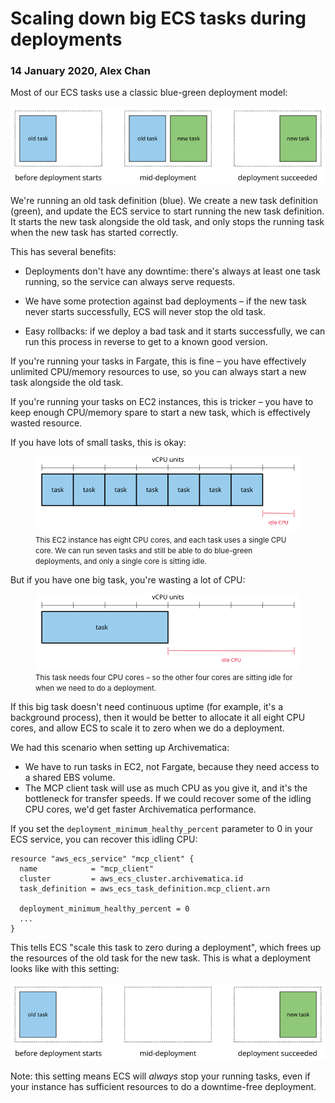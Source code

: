 # Scaling down big ECS tasks during deployments

### 14 January 2020, Alex Chan

Most of our ECS tasks use a classic blue-green deployment model:

![](images/2020-01-14-ecs-scaling.svg)

We're running an old task definition (blue).
We create a new task definition (green), and update the ECS service to start running the new task definition.
It starts the new task alongside the old task, and only stops the running task when the new task has started correctly.

This has several benefits:

-   Deployments don't have any downtime: there's always at least one task running, so the service can always serve requests.

-   We have some protection against bad deployments – if the new task never starts successfully, ECS will never stop the old task.

-   Easy rollbacks: if we deploy a bad task and it starts successfully, we can run this process in reverse to get to a known good version.

If you're running your tasks in Fargate, this is fine – you have effectively unlimited CPU/memory resources to use, so you can always start a new task alongside the old task.

If you're running your tasks on EC2 instances, this is tricker – you have to keep enough CPU/memory spare to start a new task, which is effectively wasted resource.

If you have lots of small tasks, this is okay:

<figure>
  <img src="images/2020-01-14-ec2-tasks-small.svg">
  <figcaption>
    <small>
      This EC2 instance has eight CPU cores, and each task uses a single CPU core.
      We can run seven tasks and still be able to do blue-green deployments, and only a single core is sitting idle.
    </small>
  </figcaption>
</figure>

But if you have one big task, you're wasting a lot of CPU:

<figure>
  <img src="images/2020-01-14-ec2-tasks-big.svg">
  <figcaption>
    <small>
      This task needs four CPU cores – so the other four cores are sitting idle for when we need to do a deployment.
    </small>
  </figcaption>
</figure>

If this big task doesn't need continuous uptime (for example, it's a background process), then it would be better to allocate it all eight CPU cores, and allow ECS to scale it to zero when we do a deployment.

We had this scenario when setting up Archivematica:

*   We have to run tasks in EC2, not Fargate, because they need access to a shared EBS volume.
*   The MCP client task will use as much CPU as you give it, and it's the bottleneck for transfer speeds.
    If we could recover some of the idling CPU cores, we'd get faster Archivematica performance.

If you set the `deployment_minimum_healthy_percent` parameter to 0 in your ECS service, you can recover this idling CPU:

```hcl
resource "aws_ecs_service" "mcp_client" {
  name            = "mcp_client"
  cluster         = aws_ecs_cluster.archivematica.id
  task_definition = aws_ecs_task_definition.mcp_client.arn

  deployment_minimum_healthy_percent = 0
  ...
}
```

This tells ECS "scale this task to zero during a deployment", which frees up the resources of the old task for the new task.
This is what a deployment looks like with this setting:

![](images/2020-01-14-ecs-alt-scaling.svg)

Note: this setting means ECS will *always* stop your running tasks, even if your instance has sufficient resources to do a downtime-free deployment.
